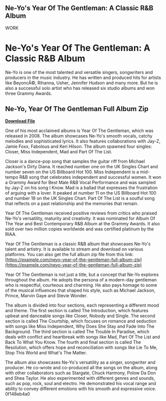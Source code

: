 ## Ne-Yo's Year Of The Gentleman: A Classic R&B Album

 WORK 
# Ne-Yo's Year Of The Gentleman: A Classic R&B Album
 
Ne-Yo is one of the most talented and versatile singers, songwriters and producers in the music industry. He has written and produced hits for artists like BeyoncÃ©, Rihanna, Usher, Jennifer Hudson and many more. But he is also a successful solo artist who has released six studio albums and won three Grammy Awards.
 
## Ne-Yo, Year Of The Gentleman Full Album Zip


[**Download File**](https://www.google.com/url?q=https%3A%2F%2Furlgoal.com%2F2tKQuk&sa=D&sntz=1&usg=AOvVaw290fSk3EjjHdTUn7vMslu2)

 
One of his most acclaimed albums is Year Of The Gentleman, which was released in 2008. The album showcases Ne-Yo's smooth vocals, catchy melodies and sophisticated lyrics. It also features collaborations with Jay-Z, Jamie Foxx, Fabolous and Keri Hilson. The album spawned four singles: Closer, Miss Independent, Mad and Part Of The List.
 
Closer is a dance-pop song that samples the guitar riff from Michael Jackson's Dirty Diana. It reached number one on the UK Singles Chart and number seven on the US Billboard Hot 100. Miss Independent is a mid-tempo R&B song that celebrates independent and successful women. It won a Grammy Award for Best Male R&B Vocal Performance and was sampled by Jay-Z on his song I Know. Mad is a ballad that expresses the frustration of arguing with a lover. It peaked at number 11 on the US Billboard Hot 100 and number 19 on the UK Singles Chart. Part Of The List is a soulful song that reflects on a past relationship and the memories that remain.
 
Year Of The Gentleman received positive reviews from critics who praised Ne-Yo's versatility, maturity and creativity. It was nominated for Album Of The Year and Best Contemporary R&B Album at the Grammy Awards. It also sold over two million copies worldwide and was certified platinum by the RIAA.
 
Year Of The Gentleman is a classic R&B album that showcases Ne-Yo's talent and artistry. It is available to stream and download on various platforms. You can also get the full album zip file from this link: [https://example.com/neyo-year-of-the-gentleman-full-album-zip](https://example.com/neyo-year-of-the-gentleman-full-album-zip)
  
Year Of The Gentleman is not just a title, but a concept that Ne-Yo explores throughout the album. He adopts the persona of a modern-day gentleman who is respectful, courteous and charming. He also pays homage to some of the musical influences that shaped his style, such as Michael Jackson, Prince, Marvin Gaye and Stevie Wonder.
 
The album is divided into four sections, each representing a different mood and theme. The first section is called The Introduction, which features upbeat and danceable songs like Closer, Nobody and Single. The second section is called The Courtship, which focuses on romance and seduction with songs like Miss Independent, Why Does She Stay and Fade Into The Background. The third section is called The Trouble In Paradise, which deals with conflict and heartbreak with songs like Mad, Part Of The List and Back To What You Know. The fourth and final section is called The Resolution, which offers hope and reconciliation with songs like Lie To Me, Stop This World and What's The Matter.
 
The album also showcases Ne-Yo's versatility as a singer, songwriter and producer. He co-wrote and co-produced all the songs on the album, along with other collaborators such as Stargate, Chuck Harmony, Polow Da Don and Shea Taylor. He also experimented with different genres and sounds, such as pop, rock, soul and electro. He demonstrated his vocal range and ability to convey different emotions with his smooth and expressive voice.
 0f148eb4a0

